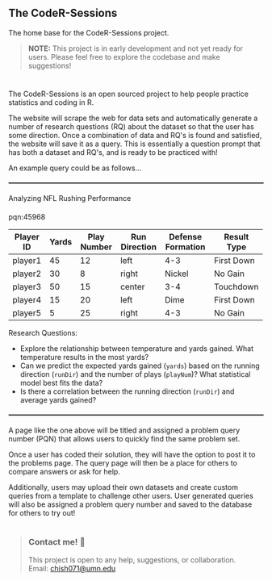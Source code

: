 ## The CodeR-Sessions

The home base for the CodeR-Sessions project.

> **NOTE:** This project is in early development and not yet ready 
for users. Please feel free to explore the codebase and make suggestions! 

#
The CodeR-Sessions is an open sourced project to help people practice statistics and coding in R. 

The website will scrape the web for data sets and 
automatically generate a number of research questions (RQ) about the dataset so that the user has some direction. Once a combination of data and RQ's is found and satisfied, the website will save it as a query. This is essentially a question prompt that has both a dataset and RQ's, and is ready to be practiced with!  

An example query could be as follows... 

<hr style="border: 1px solid gray; width: 100%; margin-top: 20px; margin-bottom: 20px;">


<div style="display: flex; justify-content: space-between; margin-bottom: 20px;">
  <span>Analyzing NFL Rushing Performance</span>
  <span></span>
</div>
pqn:45968

| Player ID  | Yards | Play Number | Run Direction | Defense Formation | Result Type   |
|------------|-------|-------------|---------------|-------------------|---------------|
| player1    | 45    | 12          | left          | 4-3               | First Down    |
| player2    | 30    | 8           | right         | Nickel            | No Gain       |
| player3    | 50    | 15          | center        | 3-4               | Touchdown     |
| player4    | 15    | 20          | left          | Dime              | First Down    |
| player5    | 5     | 25          | right         | 4-3               | No Gain       |



Research Questions:
- Explore the relationship between temperature and yards gained. What temperature results in the most yards?
- Can we predict the expected yards gained (`yards`) based on the running direction (`runDir`) and the number of plays (`playNum`)? What statistical model best fits the data?
- Is there a correlation between the running direction (`runDir`) and average yards gained?

<hr style="border: 1px solid gray; width: 100%; margin-top: 20px; margin-bottom: 20px;">


A page like the one above will be titled and assigned a problem query number (PQN) that allows users to quickly find the same problem set. 

Once a user has coded their solution, they will have the option to post it to the problems page. The query page will then be a place for others to compare answers or ask for help.  

Additionally, users may upload their own datasets and create custom queries from a template to challenge other users. User generated queries will also be assigned a problem query number and saved to the database for others to try out! 

#

> ### Contact me! 📝
> This project is open to any help, suggestions, or collaboration.  
> Email: chish071@umn.edu

